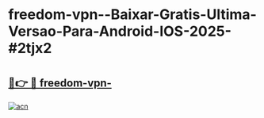 # freedom-vpn--Baixar-Gratis-Ultima-Versao-Para-Android-IOS-2025-#2tjx2

# <h2><a href="https://ainizakaria.my?title=freedom-vpn-&ref=24M">🔗👉 🔴 freedom-vpn-</a></h2>

[![acn](https://github.com/user-attachments/assets/0f9c940e-d8b0-45ae-aac7-cd30a18b3e1c)](https://ainizakaria.my?title=freedom-vpn-&ref=24M)

